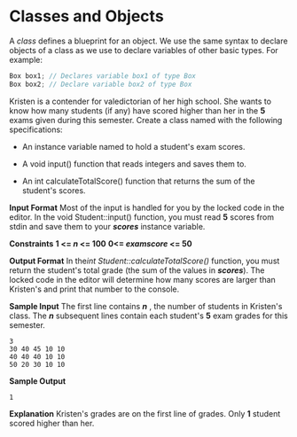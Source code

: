 # Classes and Objects

A *class* defines a blueprint for an object. We use the same syntax to declare objects of a class as we use to declare variables of other basic types. For example:

```c++
Box box1; // Declares variable box1 of type Box
Box box2; // Declare variable box2 of type Box
```
Kristen is a contender for valedictorian of her high school. She wants to know how many students (if any) have scored higher than her in the **5** exams given during this semester.
Create a class named with the following specifications:

- An instance variable named to hold a student's exam scores.

- A void input() function that reads integers and saves them to.

- An int calculateTotalScore() function that returns the sum of the student's scores.

**Input Format**
  Most of the input is handled for you by the locked code in the editor.
  In the void Student::input() function, you must read **5**  scores from stdin and save them to your ***scores***  instance variable.

**Constraints**
**1 <= *n* <= 100**
**0<= *examscore* <= 50**

**Output Format**
In the*int Student::calculateTotalScore()* function, you must return the student's total grade (the sum of the values in ***scores***).
The locked code in the editor will determine how many scores are larger than Kristen's and print that number to the console.

**Sample Input**
The first line contains ***n*** , the number of students in Kristen's class. The ***n*** subsequent lines contain each student's **5** exam grades for this semester.
```
3 
30 40 45 10 10
40 40 40 10 10
50 20 30 10 10
```
**Sample Output**

```
1
```
**Explanation**
Kristen's grades are on the first line of grades. Only **1** student scored higher than her.